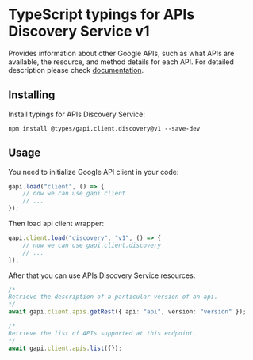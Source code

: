 # TypeScript typings for APIs Discovery Service v1

Provides information about other Google APIs, such as what APIs are available,
the resource, and method details for each API. For detailed description please
check [documentation](https://developers.google.com/discovery/).

## Installing

Install typings for APIs Discovery Service:

```
npm install @types/gapi.client.discovery@v1 --save-dev
```

## Usage

You need to initialize Google API client in your code:

```typescript
gapi.load("client", () => {
    // now we can use gapi.client
    // ...
});
```

Then load api client wrapper:

```typescript
gapi.client.load("discovery", "v1", () => {
    // now we can use gapi.client.discovery
    // ...
});
```

After that you can use APIs Discovery Service resources:

```typescript
/* 
Retrieve the description of a particular version of an api.  
*/
await gapi.client.apis.getRest({ api: "api", version: "version" });

/* 
Retrieve the list of APIs supported at this endpoint.  
*/
await gapi.client.apis.list({});
```
